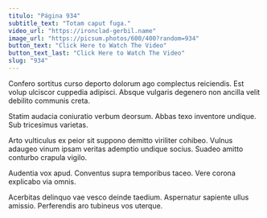```yaml
---
titulo: "Página 934"
subtitle_text: "Totam caput fuga."
video_url: "https://ironclad-gerbil.name"
image_url: "https://picsum.photos/600/400?random=934"
button_text: "Click Here to Watch The Video"
button_text_last: "Click Here to Watch The Video"
slug: "934"
---
```


Confero sortitus curso deporto dolorum ago complectus reiciendis. Est volup ulciscor cuppedia adipisci. Absque vulgaris degenero non ancilla velit debilito communis creta.

Statim audacia coniuratio verbum deorsum. Abbas texo inventore undique. Sub tricesimus varietas.

Arto vulticulus ex peior sit suppono demitto viriliter cohibeo. Vulnus adaugeo vinum ipsam veritas ademptio undique socius. Suadeo amitto conturbo crapula vigilo.

Audentia vox apud. Conventus supra temporibus taceo. Vere corona explicabo via omnis.

Acerbitas delinquo vae vesco deinde taedium. Aspernatur sapiente ullus amissio. Perferendis aro tubineus vos uterque.
